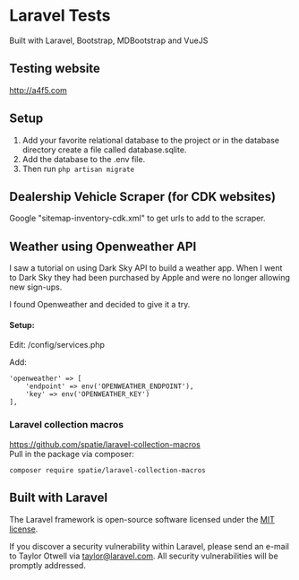 # Laravel Tests

Built with Laravel, Bootstrap, MDBootstrap and VueJS

## Testing website
http://a4f5.com
  
## Setup
1. Add your favorite relational database to the project or in the database directory create a file called database.sqlite.
2. Add the database to the .env file.
3. Then run ```php artisan migrate```
  
## Dealership Vehicle Scraper (for CDK websites)
Google "sitemap-inventory-cdk.xml" to get urls to add to the scraper.  

## Weather using Openweather API
I saw a tutorial on using Dark Sky API to build a weather app.  When I went to Dark Sky they had been purchased by Apple and were no longer allowing new sign-ups.

I found Openweather and decided to give it a try.

#### Setup:
Edit: /config/services.php  

Add:
```
'openweather' => [  
    'endpoint' => env('OPENWEATHER_ENDPOINT'),  
    'key' => env('OPENWEATHER_KEY')  
], 
```

### Laravel collection macros
https://github.com/spatie/laravel-collection-macros  
Pull in the package via composer:
```
composer require spatie/laravel-collection-macros
```

## Built with Laravel
The Laravel framework is open-source software licensed under the [MIT license](https://opensource.org/licenses/MIT).
  
If you discover a security vulnerability within Laravel, please send an e-mail to Taylor Otwell via [taylor@laravel.com](mailto:taylor@laravel.com). All security vulnerabilities will be promptly addressed.
